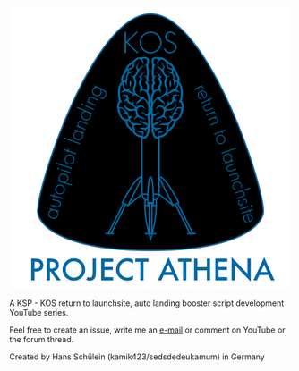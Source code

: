 
![PROJECT ATHENA](PA.png)

A KSP - KOS return to launchsite, auto landing booster script development YouTube series.

Feel free to create an issue, write me an [e-mail](mailto:contact.kamik423@gmail.com) or comment on YouTube or the forum thread.

Created by Hans Schülein (kamik423/sedsdedeukamum) in Germany